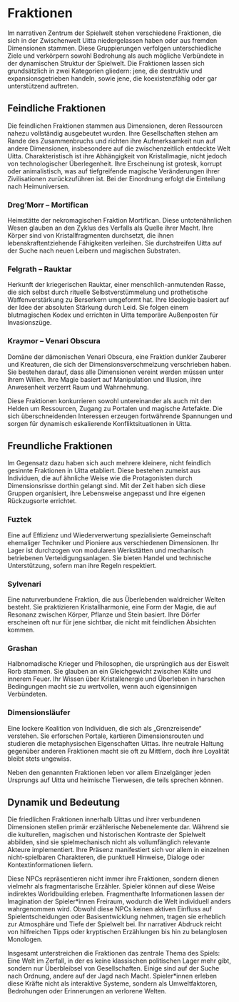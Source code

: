 # Fraktionen

Im narrativen Zentrum der Spielwelt stehen verschiedene Fraktionen, die sich in der Zwischenwelt Uitta niedergelassen haben oder aus fremden Dimensionen stammen. Diese Gruppierungen verfolgen unterschiedliche Ziele und verkörpern sowohl Bedrohung als auch mögliche Verbündete in der dynamischen Struktur der Spielwelt. Die Fraktionen lassen sich grundsätzlich in zwei Kategorien gliedern: jene, die destruktiv und expansionsgetrieben handeln, sowie jene, die koexistenzfähig oder gar unterstützend auftreten.

## Feindliche Fraktionen

Die feindlichen Fraktionen stammen aus Dimensionen, deren Ressourcen nahezu vollständig ausgebeutet wurden. Ihre Gesellschaften stehen am Rande des Zusammenbruchs und richten ihre Aufmerksamkeit nun auf andere Dimensionen, insbesondere auf die zwischenzeitlich entdeckte Welt Uitta. Charakteristisch ist ihre Abhängigkeit von Kristallmagie, nicht jedoch von technologischer Überlegenheit. Ihre Erscheinung ist grotesk, korrupt oder animalistisch, was auf tiefgreifende magische Veränderungen ihrer Zivilisationen zurückzuführen ist. Bei der Einordnung erfolgt die Einteilung nach Heimuniversen.

### Dreg’Morr – Mortifican

Heimstätte der nekromagischen Fraktion Mortifican. Diese untotenähnlichen Wesen glauben an den Zyklus des Verfalls als Quelle ihrer Macht. Ihre Körper sind von Kristallfragmenten durchsetzt, die ihnen lebenskraftentziehende Fähigkeiten verleihen. Sie durchstreifen Uitta auf der Suche nach neuen Leibern und magischen Substraten.

### Felgrath – Rauktar

Herkunft der kriegerischen Rauktar, einer menschlich-anmutenden Rasse, die sich selbst durch rituelle Selbstverstümmelung und prothetische Waffenverstärkung zu Berserkern umgeformt hat. Ihre Ideologie basiert auf der Idee der absoluten Stärkung durch Leid. Sie folgen einem blutmagischen Kodex und errichten in Uitta temporäre Außenposten für Invasionszüge.

### Kraymor – Venari Obscura

Domäne der dämonischen Venari Obscura, eine Fraktion dunkler Zauberer und Kreaturen, die sich der Dimensionsverschmelzung verschrieben haben. Sie bestehen darauf, dass alle Dimensionen vereint werden müssen unter ihrem Willen. Ihre Magie basiert auf Manipulation und Illusion, ihre Anwesenheit verzerrt Raum und Wahrnehmung.

Diese Fraktionen konkurrieren sowohl untereinander als auch mit den Helden um Ressourcen, Zugang zu Portalen und magische Artefakte. Die sich überschneidenden Interessen erzeugen fortwährende Spannungen und sorgen für dynamisch eskalierende Konfliktsituationen in Uitta.

## Freundliche Fraktionen

Im Gegensatz dazu haben sich auch mehrere kleinere, nicht feindlich gesinnte Fraktionen in Uitta etabliert. Diese bestehen zumeist aus Individuen, die auf ähnliche Weise wie die Protagonisten durch Dimensionsrisse dorthin gelangt sind. Mit der Zeit haben sich diese Gruppen organisiert, ihre Lebensweise angepasst und ihre eigenen Rückzugsorte errichtet.

### Fuztek

Eine auf Effizienz und Wiederverwertung spezialisierte Gemeinschaft ehemaliger Techniker und Pioniere aus verschiedenen Dimensionen. Ihr Lager ist durchzogen von modularen Werkstätten und mechanisch betriebenen Verteidigungsanlagen. Sie bieten Handel und technische Unterstützung, sofern man ihre Regeln respektiert.

### Sylvenari

Eine naturverbundene Fraktion, die aus Überlebenden waldreicher Welten besteht. Sie praktizieren Kristallharmonie, eine Form der Magie, die auf Resonanz zwischen Körper, Pflanze und Stein basiert. Ihre Dörfer erscheinen oft nur für jene sichtbar, die nicht mit feindlichen Absichten kommen.

### Grashan

Halbnomadische Krieger und Philosophen, die ursprünglich aus der Eiswelt Rorb stammen. Sie glauben an ein Gleichgewicht zwischen Kälte und innerem Feuer. Ihr Wissen über Kristallenergie und Überleben in harschen Bedingungen macht sie zu wertvollen, wenn auch eigensinnigen Verbündeten.

### Dimensionsläufer

Eine lockere Koalition von Individuen, die sich als „Grenzreisende“ verstehen. Sie erforschen Portale, kartieren Dimensionsrouten und studieren die metaphysischen Eigenschaften Uittas. Ihre neutrale Haltung gegenüber anderen Fraktionen macht sie oft zu Mittlern, doch ihre Loyalität bleibt stets ungewiss.

Neben den genannten Fraktionen leben vor allem Einzelgänger jeden Ursprungs auf Uitta und heimische Tierwesen, die teils sprechen können.

## Dynamik und Bedeutung

Die friedlichen Fraktionen innerhalb Uittas und ihrer verbundenen Dimensionen stellen primär erzählerische Nebenelemente dar. Während sie die kulturellen, magischen und historischen Kontraste der Spielwelt abbilden, sind sie spielmechanisch nicht als vollumfänglich relevante Akteure implementiert. Ihre Präsenz manifestiert sich vor allem in einzelnen nicht-spielbaren Charakteren, die punktuell Hinweise, Dialoge oder Kontextinformationen liefern.

Diese NPCs repräsentieren nicht immer ihre Fraktionen, sondern dienen vielmehr als fragmentarische Erzähler. Spieler können auf diese Weise indirektes Worldbuilding erleben. Fragmenthafte Informationen lassen der Imagination der Spieler*innen Freiraum, wodurch die Welt individuell anders wahrgenommen wird. Obwohl diese NPCs keinen aktiven Einfluss auf Spielentscheidungen oder Basisentwicklung nehmen, tragen sie erheblich zur Atmosphäre und Tiefe der Spielwelt bei. Ihr narrativer Abdruck reicht von hilfreichen Tipps oder kryptischen Erzählungen bis hin zu belanglosen Monologen.

Insgesamt unterstreichen die Fraktionen das zentrale Thema des Spiels: Eine Welt im Zerfall, in der es keine klassischen politischen Lager mehr gibt, sondern nur Überbleibsel von Gesellschaften. Einige sind auf der Suche nach Ordnung, andere auf der Jagd nach Macht. Spieler*innen erleben diese Kräfte nicht als interaktive Systeme, sondern als Umweltfaktoren, Bedrohungen oder Erinnerungen an verlorene Welten.
